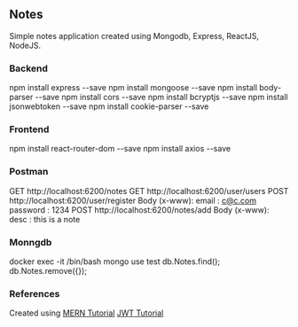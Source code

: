 ## Notes

Simple notes application created using Mongodb, Express, ReactJS, NodeJS.

### Backend

npm install express --save
npm install mongoose --save
npm install body-parser --save
npm install cors --save
npm install bcryptjs --save
npm install jsonwebtoken --save
npm install cookie-parser --save

### Frontend

npm install react-router-dom --save
npm install axios --save

### Postman

GET http://localhost:6200/notes
GET http://localhost:6200/user/users
POST http://localhost:6200/user/register
  Body (x-www):
    email : c@c.com
    password : 1234
POST http://localhost:6200/notes/add
  Body (x-www):
    desc : this is a note

### Monngdb
docker exec -it <container-id> /bin/bash
mongo
use test
db.Notes.find();
db.Notes.remove({});

### References

Created using [MERN Tutorial](https://medium.com/codebase/series-mern-from-scratch-to-a-robust-solution-1af15204e281)
[JWT Tutorial](https://medium.com/@faizanv/authentication-for-your-react-and-express-application-w-json-web-tokens-923515826e0#4010)
